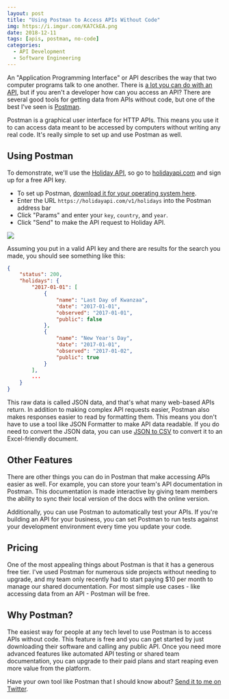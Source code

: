 ```yaml
---
layout: post
title: "Using Postman to Access APIs Without Code"
img: https://i.imgur.com/KA7CkEA.png
date: 2018-12-11
tags: [apis, postman, no-code]
categories: 
  - API Development
  - Software Engineering
---
```


An "Application Programming Interface" or API describes the way that two computer programs talk to one another. There is [a lot you can do with an API](/posts/api-development), but if you aren't a developer how can you access an API? There are several good tools for getting data from APIs without code, but one of the best I've seen is [Postman](https://www.postman.com/).

Postman is a graphical user interface for HTTP APIs. This means you use it to can access data meant to be accessed by computers without writing any real code. It's really simple to set up and use Postman as well.

## Using Postman

To demonstrate, we'll use the [Holiday API](https://holidayapi.com/), so go to [holidayapi.com](https://holidayapi.com/) and sign up for a free API key.

- To set up Postman, [download it for your operating system here](https://www.getpostman.com/apps).
- Enter the URL `https://holidayapi.com/v1/holidays` into the Postman address bar
- Click "Params" and enter your `key`, `country`, and `year`.
- Click "Send" to make the API request to Holiday API.

![](https://i.imgur.com/B63DsOZ.png)

Assuming you put in a valid API key and there are results for the search you made, you should see something like this:

```json
{
    "status": 200,
    "holidays": {
        "2017-01-01": [
            {
                "name": "Last Day of Kwanzaa",
                "date": "2017-01-01",
                "observed": "2017-01-01",
                "public": false
            },
            {
                "name": "New Year's Day",
                "date": "2017-01-01",
                "observed": "2017-01-02",
                "public": true
            }
        ],
        ...
	}
}
```

This raw data is called JSON data, and that's what many web-based APIs return. In addition to making complex API requests easier, Postman also makes responses easier to read by formatting them. This means you don't have to use a tool like JSON Formatter to make API data readable. If you do need to convert the JSON data, you can use [JSON to CSV](https://json-csv.com/) to convert it to an Excel-friendly document.

## Other Features

There are other things you can do in Postman that make accessing APIs easier as well. For example, you can store your team's API documentation in Postman. This documentation is made interactive by giving team members the ability to sync their local version of the docs with the online version.

Additionally, you can use Postman to automatically test your APIs. If you're building an API for your business, you can set Postman to run tests against your development environment every time you update your code.

## Pricing

One of the most appealing things about Postman is that it has a generous free tier. I've used Postman for numerous side projects without needing to upgrade, and my team only recently had to start paying $10 per month to manage our shared documentation. For most simple use cases - like accessing data from an API - Postman will be free.

## Why Postman?

The easiest way for people at any tech level to use Postman is to access APIs without code. This feature is free and you can get started by just downloading their software and calling any public API. Once you need more advanced features like automated API testing or shared team documentation, you can upgrade to their paid plans and start reaping even more value from the platform.

Have your own tool like Postman that I should know about? [Send it to me on Twitter](https://twitter.com/karllhughes).
